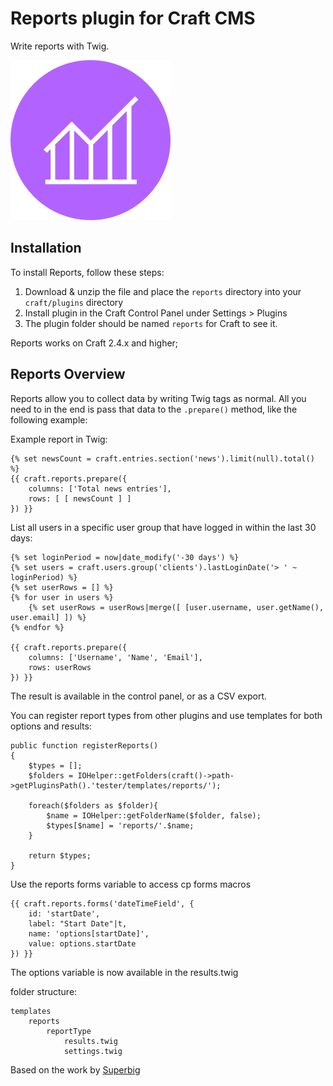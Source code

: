 # Reports plugin for Craft CMS

Write reports with Twig.

![Screenshot](resources/icon.png)

## Installation

To install Reports, follow these steps:

1. Download & unzip the file and place the `reports` directory into your `craft/plugins` directory
2. Install plugin in the Craft Control Panel under Settings > Plugins
3. The plugin folder should be named `reports` for Craft to see it.

Reports works on Craft 2.4.x and higher;

## Reports Overview

Reports allow you to collect data by writing Twig tags as normal. All you need to in the end is pass that data to the `.prepare()` method, like the following example:

Example report in Twig:

```twig
{% set newsCount = craft.entries.section('news').limit(null).total() %}
{{ craft.reports.prepare({
    columns: ['Total news entries'], 
    rows: [ [ newsCount ] ]
}) }}
```
List all users in a specific user group that have logged in within the last 30 days:
```twig
{% set loginPeriod = now|date_modify('-30 days') %}
{% set users = craft.users.group('clients').lastLoginDate('> ' ~ loginPeriod) %}
{% set userRows = [] %}
{% for user in users %}
    {% set userRows = userRows|merge([ [user.username, user.getName(), user.email] ]) %}
{% endfor %}

{{ craft.reports.prepare({
    columns: ['Username', 'Name', 'Email'], 
    rows: userRows
}) }}
```

The result is available in the control panel, or as a CSV export.


You can register report types from other plugins and use templates for both options and results:

```twig
public function registerReports()
{
    $types = [];
    $folders = IOHelper::getFolders(craft()->path->getPluginsPath().'tester/templates/reports/');
    
    foreach($folders as $folder){
        $name = IOHelper::getFolderName($folder, false);
        $types[$name] = 'reports/'.$name;
    }
    
    return $types;
}
```

Use the reports forms variable to access cp forms macros
```twig
{{ craft.reports.forms('dateTimeField', {
	id: 'startDate',
    label: "Start Date"|t,
    name: 'options[startDate]',
    value: options.startDate
}) }}
```
The options variable is now available in the results.twig 

folder structure:
```twig
templates
    reports
        reportType
            results.twig
            settings.twig
```

Based on the work by [Superbig](https://superbig.co)

